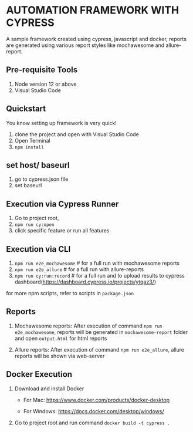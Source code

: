 # AUTOMATION FRAMEWORK WITH CYPRESS

A sample framework created using cypress, javascript and docker, reports are generated using various report styles like mochawesome and allure-report.

## Pre-requisite Tools

1. Node version 12 or above
2. Visual Studio Code

## Quickstart

You know setting up framework is very quick!

1. clone the project and open with Visual Studio Code
2. Open Terminal
3. `npm install`

## set host/ baseurl

1. go to cypress.json file
2. set baseurl

## Execution via Cypress Runner

1. Go to project root,
2. `npm run cy:open`
3. click specific feature or run all features

## Execution via CLI

1. `npm run e2e_mochawesome` # for a full run with mochawesome reports
2. `npm run e2e_allure` # for a full run with allure-reports
3. `npm run cy:run:record` # for a full run and to upload results to cypress dashboard(https://dashboard.cypress.io/projects/ytqaz3/)

for more npm scripts, refer to scripts in `package.json`

## Reports

1. Mochawesome reports:
   After execution of command `npm run e2e_mochawesome`, reports will be generated in `mochawesome-report` folder and open `output.html` for html reports

2. Allure reports:
   After execution of command `npm run e2e_allure`, allure reports will be shown via web-server

## Docker Execution

1. Download and install Docker

   - For Mac: https://www.docker.com/products/docker-desktop

   - For Windows: https://docs.docker.com/desktop/windows/

2. Go to project root and run command `docker build -t cypress .`
